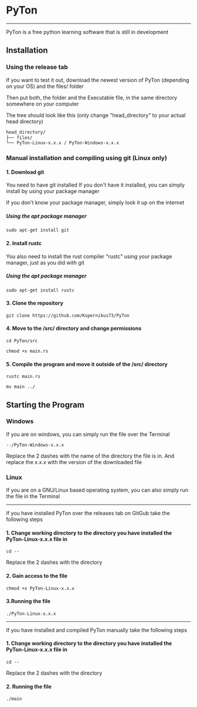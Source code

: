 # PyTon
---------------
PyTon is a free python learning software that is still in development

## Installation

### Using the release tab

If you want to test it out, download the newest version of PyTon (depending on your OS) and the files/ folder

Then put both, the folder and the Executable file, in the same directory somewhere on your computer

The tree should look like this (only change "head_directory" to your actual head directory)

```bash
head_directory/
├── files/
└── PyTon-Linux-x.x.x / PyTon-Windows-x.x.x
```

### Manual installation and compiling using git (Linux only)
#### 1. Download git
You need to have git installed
If you don't have it installed, you can simply install by using your package manager

If you don't know your package manager, simply look it up on the internet

##### Using the apt package manager
```
sudo apt-get install git
```

#### 2. Install rustc
You also need to install the rust compiler "rustc" using your package manager, just as you did with git

##### Using the apt package manager
```
sudo apt-get install rustc
```

#### 3. Clone the repository
```
git clone https://github.com/Kopernikus73/PyTon
```
#### 4. Move to the /src/ directory and change permissions
```
cd PyTon/src
```
```
chmod +x main.rs
```
#### 5. Compile the program and move it outside of the /src/ directory
```
rustc main.rs
```
```
mv main ../
```

 ## Starting the Program
 ### Windows
 If you are on windows, you can simply run the file over the Terminal
 ```
--/PyTon-Windows-x.x.x
```
Replace the 2 dashes with the name of the directory the file is in. And replace the x.x.x with the version of the downloaded file

### Linux
If you are on a GNU/Linux based operating system, you can also simply run the file in the Terminal

--------------
If you have installed PyTon over the releases tab on GitGub take the following steps

#### 1. Change working directory to the directory you have installed the PyTon-Linux-x.x.x file in
```
cd --
```
Replace the 2 dashes with the directory

#### 2. Gain access to the file
```
chmod +x PyTon-Linux-x.x.x
```
#### 3.Running the file
```
./PyTon-Linux-x.x.x
```
---------------
If you have installed and compiled PyTon manually take the following steps

#### 1. Change working directory to the directory you have installed the PyTon-Linux-x.x.x file in
```
cd --
```
Replace the 2 dashes with the directory

#### 2. Running the file
```
./main
```

